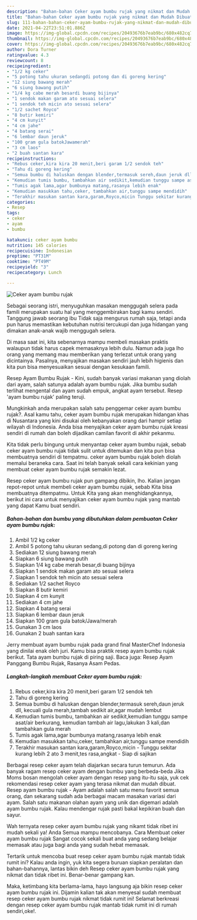 ```yaml
---
description: "Bahan-bahan Ceker ayam bumbu rujak yang nikmat dan Mudah Dibuat"
title: "Bahan-bahan Ceker ayam bumbu rujak yang nikmat dan Mudah Dibuat"
slug: 111-bahan-bahan-ceker-ayam-bumbu-rujak-yang-nikmat-dan-mudah-dibuat
date: 2021-04-22T23:51:01.886Z
image: https://img-global.cpcdn.com/recipes/20493676b7eab9bc/680x482cq70/ceker-ayam-bumbu-rujak-foto-resep-utama.jpg
thumbnail: https://img-global.cpcdn.com/recipes/20493676b7eab9bc/680x482cq70/ceker-ayam-bumbu-rujak-foto-resep-utama.jpg
cover: https://img-global.cpcdn.com/recipes/20493676b7eab9bc/680x482cq70/ceker-ayam-bumbu-rujak-foto-resep-utama.jpg
author: Dora Turner
ratingvalue: 4.3
reviewcount: 8
recipeingredient:
- "1/2 kg ceker"
- "5 potong tahu ukuran sedangdi potong dan di goreng kering"
- "12 siung bawang merah"
- "6 siung bawang putih"
- "1/4 kg cabe merah besardi buang bijinya"
- "1 sendok makan garam ato sesuai selera"
- "1 sendok teh micin ato sesuai selera"
- "1/2 sachet Royco"
- "8 butir kemiri"
- "4 cm kunyit"
- "4 cm jahe"
- "4 batang serai"
- "6 lembar daun jeruk"
- "100 gram gula batokJawamerah"
- "3 cm laos"
- "2 buah santan kara"
recipeinstructions:
- "Rebus ceker,kira kira 20 menit,beri garam 1/2 sendok teh"
- "Tahu di goreng kering"
- "Semua bumbu di haluskan dengan blender,termasuk sereh,daun jeruk dll, kecuali gula merah,tambah sedikit air,agar mudah lembut"
- "Kemudian tumis bumbu, tambahkan air sedikit,kemudian tunggu sampe asat/air berkurang, kemudian tambah air lagu,lakukan 3 kali,dan tambahkan gula merah"
- "Tumis agak lama,agar bumbunya matang,rasanya lebih enak"
- "Kemudian masukkan tahu,ceker, tambahkan air,tunggu sampe mendidih"
- "Terakhir masukan santan kara,garam,Royco,micin Tunggu sekitar kurang lebih 2 ato 3 menit,tes rasa,angkat Siap di sajikan"
categories:
- Resep
tags:
- ceker
- ayam
- bumbu

katakunci: ceker ayam bumbu 
nutrition: 145 calories
recipecuisine: Indonesian
preptime: "PT31M"
cooktime: "PT49M"
recipeyield: "3"
recipecategory: Lunch

---
```



![Ceker ayam bumbu rujak](https://img-global.cpcdn.com/recipes/20493676b7eab9bc/680x482cq70/ceker-ayam-bumbu-rujak-foto-resep-utama.jpg)

Sebagai seorang istri, menyuguhkan masakan menggugah selera pada famili merupakan suatu hal yang menggembirakan bagi kamu sendiri. Tanggung jawab seorang ibu Tidak saja mengurus rumah saja, tetapi anda pun harus memastikan kebutuhan nutrisi tercukupi dan juga hidangan yang dimakan anak-anak wajib menggugah selera.

Di masa  saat ini, kita sebenarnya mampu membeli masakan praktis walaupun tidak harus capek memasaknya lebih dulu. Namun ada juga lho orang yang memang mau memberikan yang terlezat untuk orang yang dicintainya. Pasalnya, menyajikan masakan sendiri jauh lebih higienis dan kita pun bisa menyesuaikan sesuai dengan kesukaan famili. 

Resep Ayam Bumbu Rujak - Kini, sudah banyak variasi makanan yang diolah dari ayam, salah satunya adalah ayam bumbu rujak. Jika bumbu sudah terlihat mengental dan ayam sudah empuk, angkat ayam tersebut. Resep &#39;ayam bumbu rujak&#39; paling teruji.

Mungkinkah anda merupakan salah satu penggemar ceker ayam bumbu rujak?. Asal kamu tahu, ceker ayam bumbu rujak merupakan hidangan khas di Nusantara yang kini disukai oleh kebanyakan orang dari hampir setiap wilayah di Indonesia. Anda bisa menyajikan ceker ayam bumbu rujak kreasi sendiri di rumah dan boleh dijadikan camilan favorit di akhir pekanmu.

Kita tidak perlu bingung untuk menyantap ceker ayam bumbu rujak, sebab ceker ayam bumbu rujak tidak sulit untuk ditemukan dan kita pun bisa membuatnya sendiri di tempatmu. ceker ayam bumbu rujak boleh diolah memalui beraneka cara. Saat ini telah banyak sekali cara kekinian yang membuat ceker ayam bumbu rujak semakin lezat.

Resep ceker ayam bumbu rujak pun gampang dibikin, lho. Kalian jangan repot-repot untuk membeli ceker ayam bumbu rujak, sebab Kita bisa membuatnya ditempatmu. Untuk Kita yang akan menghidangkannya, berikut ini cara untuk menyajikan ceker ayam bumbu rujak yang mantab yang dapat Kamu buat sendiri.

<!--inarticleads1-->

##### Bahan-bahan dan bumbu yang dibutuhkan dalam pembuatan Ceker ayam bumbu rujak:

1. Ambil 1/2 kg ceker
1. Ambil 5 potong tahu ukuran sedang,di potong dan di goreng kering
1. Sediakan 12 siung bawang merah
1. Siapkan 6 siung bawang putih
1. Siapkan 1/4 kg cabe merah besar,di buang bijinya
1. Siapkan 1 sendok makan garam ato sesuai selera
1. Siapkan 1 sendok teh micin ato sesuai selera
1. Sediakan 1/2 sachet Royco
1. Siapkan 8 butir kemiri
1. Siapkan 4 cm kunyit
1. Sediakan 4 cm jahe
1. Siapkan 4 batang serai
1. Siapkan 6 lembar daun jeruk
1. Siapkan 100 gram gula batok/Jawa/merah
1. Gunakan 3 cm laos
1. Gunakan 2 buah santan kara


Jerry membuat ayam bumbu rujak pada grand final MasterChef Indonesia yang dinilai enak oleh juri. Kamu bisa praktik resep ayam bumbu rujak berikut. Tata ayam bumbu rujak di piring saji. Baca juga: Resep Ayam Panggang Bumbu Rujak, Rasanya Asam Pedas. 

<!--inarticleads2-->

##### Langkah-langkah membuat Ceker ayam bumbu rujak:

1. Rebus ceker,kira kira 20 menit,beri garam 1/2 sendok teh
1. Tahu di goreng kering
1. Semua bumbu di haluskan dengan blender,termasuk sereh,daun jeruk dll, kecuali gula merah,tambah sedikit air,agar mudah lembut
1. Kemudian tumis bumbu, tambahkan air sedikit,kemudian tunggu sampe asat/air berkurang, kemudian tambah air lagu,lakukan 3 kali,dan tambahkan gula merah
1. Tumis agak lama,agar bumbunya matang,rasanya lebih enak
1. Kemudian masukkan tahu,ceker, tambahkan air,tunggu sampe mendidih
1. Terakhir masukan santan kara,garam,Royco,micin - Tunggu sekitar kurang lebih 2 ato 3 menit,tes rasa,angkat - Siap di sajikan


Berbagai resep ceker ayam telah diajarkan secara turun temurun. Ada banyak ragam resep ceker ayam dengan bumbu yang berbeda-beda Jika Moms bosan mengolah ceker ayam dengan resep yang itu-itu saja, yuk cek rekomendasi resep ceker ayam yang terasa nikmat dan mudah dibuat. Resep ayam bumbu rujak - Ayam adalah salah satu menu favorit semua orang, dan sekarang sudah ada berbagai macam masakan variasi dari ayam. Salah satu makanan olahan ayam yang unik dan digemari adalah ayam bumbu rujak. Kalau mendengar rujak pasti bakal kepikiran buah dan sayur. 

Wah ternyata resep ceker ayam bumbu rujak yang nikamt tidak ribet ini mudah sekali ya! Anda Semua mampu mencobanya. Cara Membuat ceker ayam bumbu rujak Sangat cocok sekali buat anda yang sedang belajar memasak atau juga bagi anda yang sudah hebat memasak.

Tertarik untuk mencoba buat resep ceker ayam bumbu rujak mantab tidak rumit ini? Kalau anda ingin, yuk kita segera buruan siapkan peralatan dan bahan-bahannya, lantas bikin deh Resep ceker ayam bumbu rujak yang nikmat dan tidak ribet ini. Benar-benar gampang kan. 

Maka, ketimbang kita berlama-lama, hayo langsung aja bikin resep ceker ayam bumbu rujak ini. Dijamin kalian tak akan menyesal sudah membuat resep ceker ayam bumbu rujak nikmat tidak rumit ini! Selamat berkreasi dengan resep ceker ayam bumbu rujak mantab tidak rumit ini di rumah sendiri,oke!.

